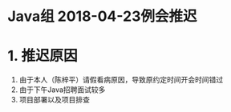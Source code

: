# Java组 2018-04-23例会推迟

# 1. 推迟原因

1. 由于本人（陈梓平）请假看病原因，导致原约定时间开会时间错过
2. 由于下午Java招聘面试较多
3. 项目部署以及项目排查
